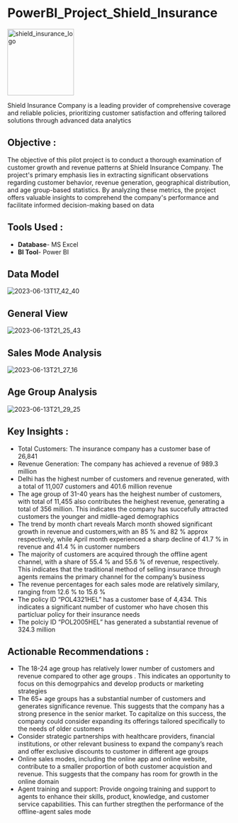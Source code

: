 # PowerBI_Project_Shield_Insurance

<img src="https://github.com/Siddarameshwaruh/PowerBI_Project-Insurance_Dashboard/assets/127327782/c3f20d60-82ae-40d7-be05-a2a4c94555bf" alt="shield_insurance_logo" width="150" height="150">

Shield Insurance Company is a leading provider of comprehensive coverage and reliable policies, prioritizing customer satisfaction and offering tailored solutions through advanced data analytics

## Objective : 

The objective of this pilot project is to conduct a thorough examination of customer growth and revenue patterns at Shield Insurance Company. The project's primary emphasis lies in extracting significant observations regarding customer behavior, revenue generation, geographical distribution, and age group-based statistics. By analyzing these metrics, the project offers valuable insights to comprehend the company's performance and facilitate informed decision-making based on data

## Tools Used : 

- **Database**- MS Excel 
- **BI Tool**- Power BI 

## Data Model 

![2023-06-13T17_42_40](https://github.com/Siddarameshwaruh/PowerBI_Project-Insurance_Dashboard/assets/127327782/f405e1a9-817d-43b0-8dc3-4edb9dcf9760)

## General View 

![2023-06-13T21_25_43](https://github.com/Siddarameshwaruh/PowerBI_Project-Insurance_Dashboard/assets/127327782/c05fc2be-d90b-4e12-8564-6a4f5be07dd5)

## Sales Mode Analysis 

![2023-06-13T21_27_16](https://github.com/Siddarameshwaruh/PowerBI_Project-Insurance_Dashboard/assets/127327782/bea08e55-8201-4a74-8135-bd706580f721)

## Age Group Analysis 

![2023-06-13T21_29_25](https://github.com/Siddarameshwaruh/PowerBI_Project-Insurance_Dashboard/assets/127327782/318d7db4-2a17-4c6e-82b0-4df7cd52914e)

## Key Insights : 

- Total Customers: The insurance company has a customer base of 26,841
- Revenue Generation: The company has achieved a revenue of 989.3 million
- Delhi has the highest number of customers and revenue generated, with a total of 11,007 customers and 401.6 million revenue
- The age group of 31-40 years has the heighest number of customers, with total of 11,455 also contributes the heighest revenue, generating a total of 356 million. This indicates the company has succefully attracted customers the younger and midlle-aged demographics 
- The trend by month chart reveals March month showed significant growth in revenue and customers,with an 85 %  and 82 % approx respectively, while April month experienced a sharp decline of 41.7 % in revenue and 41.4 % in customer numbers 
- The majority of customers are acquired through the offline agent channel, with a share of 55.4 % and 55.6 % of revenue, respectively. This indicates that the traditional method of selling insurance through agents remains the primary channel for the company’s business
- The revenue percentages for each sales mode are relatively similary, ranging from 12.6 % to 15.6 %
- The policy ID “POL4321HEL” has a customer base of 4,434. This indicates a significant number of customer who have chosen  this particluar policy for their insurance needs
- The polciy ID “POL2005HEL” has generated a substantial revenue of 324.3 million

## Actionable Recommendations : 

- The 18-24 age group has relatively lower number of customers and revenue compared to other age groups . This indicates an opportunity to focus on this demogrpahics and develop products or marketing strategies
- The 65+ age groups has a substantial number of customers and generates significance revenue. This suggests that the company has a strong presence in the senior market. To capitalize on this success, the company could consider expanding its offerings tailored specifically to the needs of older customers
- Consider strategic partnerships with healthcare providers, financial institutions, or other relevant business to expand the company’s reach and offer exclusive discounts to customer in different age groups
- Online sales modes, including the online app and online website, contribute to a smaller proportion of both customer acquistion and revenue. This suggests that the company has room for growth in the online domain 
- Agent training and support: Provide ongoing training and support to agents to enhance their skills, product, knowledge, and customer service capabilities. This can further stregthen the performance of the offline-agent sales mode


